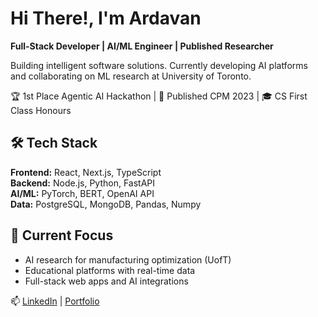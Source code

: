 # Hi There!, I'm Ardavan 

**Full-Stack Developer | AI/ML Engineer | Published Researcher**

Building intelligent software solutions. Currently developing AI platforms and collaborating on ML research at University of Toronto.

🏆 1st Place Agentic AI Hackathon | 📄 Published CPM 2023 | 🎓 CS First Class Honours

## 🛠️ Tech Stack
**Frontend:** React, Next.js, TypeScript  
**Backend:** Node.js, Python, FastAPI  
**AI/ML:** PyTorch, BERT, OpenAI API  
**Data:** PostgreSQL, MongoDB, Pandas, Numpy  

## 🚀 Current Focus
- AI research for manufacturing optimization (UofT)
- Educational platforms with real-time data
- Full-stack web apps and AI integrations

📫 [LinkedIn](https://www.linkedin.com/in/a-shahrabi/) | [Portfolio](https://ardavan-portfolio.vercel.app/)
